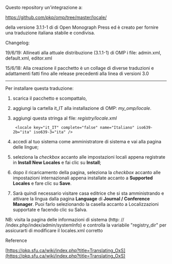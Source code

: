 Questo repository un'integrazione a:

https://github.com/pkp/omp/tree/master/locale/

della versione 3.1.1-1 di di Open Monograph Press ed è creato per fornire una traduzione italiana stabile e condivisa.

Changelog:

19/6/19: Allineati alla attuale distribuzione (3.1.1-1) di OMP i file: admin.xml, default.xml, editor.xml

15/6/18: Alla creazione il pacchetto è un collage di diverse traduzioni e adattamenti fatti fino alle release precedenti alla linea di versioni 3.0

-------------------------

Per installare questa traduzione:
1) scarica il pacchetto e scompattalo,

2) aggiungi la cartella it_IT alla installazione di OMP: *my_omp/locale*. 

3) aggiungi questa stringa al file: *registry/locale.xml*

		<locale key="it_IT" complete="false" name="Italiano" iso639-2b="ita" iso639-3="ita" />

4) accedi al tuo sistema come amministratore di sistema e vai alla pagina delle lingue;

5) seleziona la *checkbox* accanto alle impostazioni locali appena registrate in **Install New Locales** e fai clic su **Install**;

6) dopo il ricaricamento della pagina, seleziona la *checkbox* accanto alle impostazioni internazionali appena installate accanto a **Supported Locales** e fare clic su **Save**.

7) Sarà quindi necessario visitare casa editrice che si sta amministrando e attivare la lingua dalla pagina **Language** di **Journal / Conference Manager**. Puoi farlo selezionando la casella accanto a Localizzazioni supportate e facendo clic su Salva.

NB: visita la pagina delle informazioni di sistema (http: // <tuo-sito> /index.php/index/admin/systemInfo) e controlla la variabile "registry_dir" per assicurarti di modificare il locales.xml corretto

Reference

[https://pkp.sfu.ca/wiki/index.php?title=Translating_OxS](https://pkp.sfu.ca/wiki/index.php?title=Translating_OxS)
